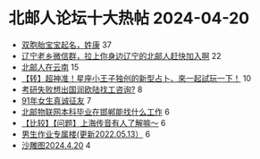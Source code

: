 # 北邮人论坛十大热帖 2024-04-20

- [双胞胎宝宝起名，姓康](https://bbs.byr.cn/article/Talking/6415478) 37
- [辽宁老乡微信群，拉上你身边辽宁的北邮人赶快加入啊](https://bbs.byr.cn/article/NorthEast/941629) 22
- [北邮人在云南](https://bbs.byr.cn/article/WorkLife/1213844) 15
- [【转】超神准！星座小王子独创的新型占卜、來一起試玩一下！](https://bbs.byr.cn/article/Constellations/326533) 10
- [考研失败想出国润欧陆找工咨询?](https://bbs.byr.cn/article/GoAbroad/397220) 8
- [91年女生真诚征友](https://bbs.byr.cn/article/Friends/2039116) 7
- [北邮物联网本科毕业在邯郸能找什么工作](https://bbs.byr.cn/article/Hebei/251624) 6
- [【比较】【问题】上海传音有人了解嘛～](https://bbs.byr.cn/article/Job/2210720) 6
- [男生作业专属楼(更新2022.05.13）](https://bbs.byr.cn/article/Health/142868) 6
- [沙雕图2024.4.20](https://bbs.byr.cn/article/Picture/3360902) 4


